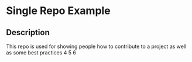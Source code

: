 # Single Repo Example

## Description
This repo is used for showing people how to contribute to a project as well as some best practices
4
5
6
